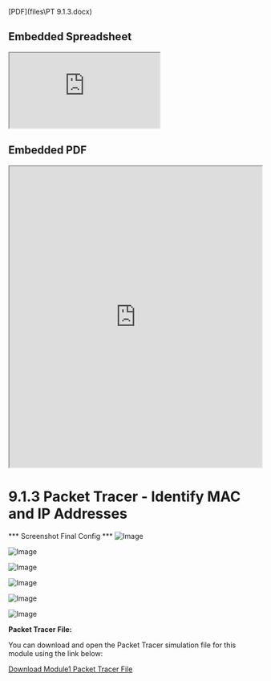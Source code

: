 [PDF](files\PT 9.1.3.docx)

<!-- insert just before the closing body tag </body> -->
<script src='/path-to-your-javascript-file/pdfobject.js'></script>
<script>
PDFObject.embed("https://docs.google.com/document/d/e/2PACX-1vR24VtsPkZf4VB_-Q-sHWpWQqkFp0rvhjrzQQyByrdhlJVMshzjfWNM9gQ6u9uGfA/pub");
</script>
## Embedded Spreadsheet
<iframe src="https://docs.google.com/spreadsheets/d/e/2PACX-1vRZj7GenylDEglCsglInEADnFIzrR-ORquJAcIhVgw0NdtSz3ASDFXVLVYWuy6q5EzPNUWC5ecH4WAl/pubhtml?widget=true&amp;headers=false"></iframe>

## Embedded PDF

<iframe src="https://docs.google.com/document/d/e/2PACX-1vR24VtsPkZf4VB_-Q-sHWpWQqkFp0rvhjrzQQyByrdhlJVMshzjfWNM9gQ6u9uGfA/pub" width="100%" height="600px"></iframe>

# 9.1.3 Packet Tracer - Identify MAC and IP Addresses


*** Screenshot Final Config ***
![Image](screenshots/001021.png)



![Image](screenshots/2.png)


![Image](screenshots/3.png)


![Image](screenshots/4.png)


![Image](screenshots/5.png)


![Image](screenshots/6.png)



**Packet Tracer File:**

You can download and open the Packet Tracer simulation file for this module using the link below:

[Download Module1 Packet Tracer File](files/9.1.3-packet-tracer---identify-mac-and-ip-addresses.pka)
